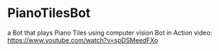 # PianoTilesBot
a Bot that plays Piano Tiles using computer vision
Bot in Action video: https://www.youtube.com/watch?v=spDSMeedFXo
